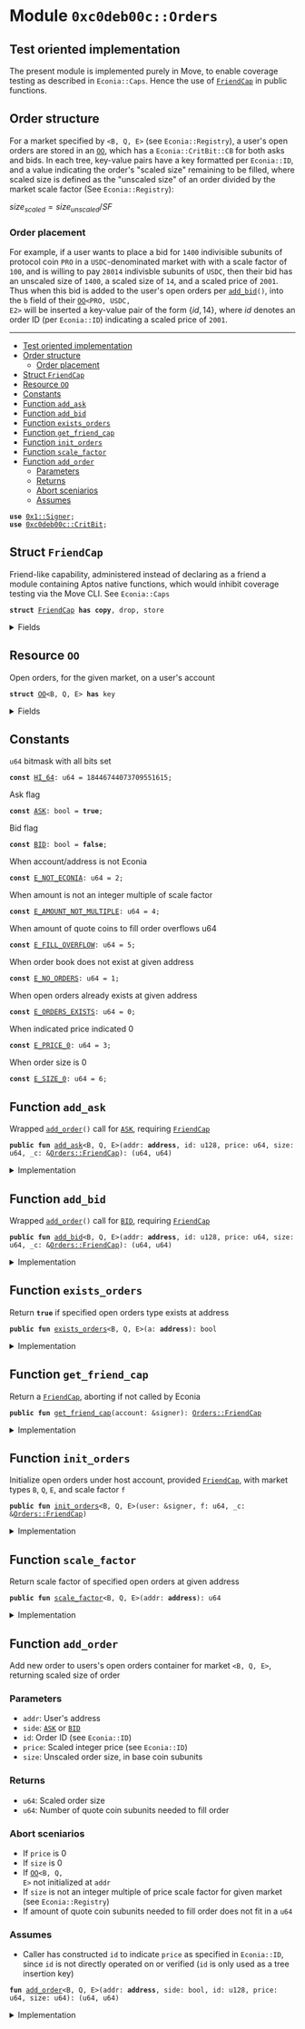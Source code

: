 
<a name="0xc0deb00c_Orders"></a>

# Module `0xc0deb00c::Orders`


<a name="@Test_oriented_implementation_0"></a>

## Test oriented implementation


The present module is implemented purely in Move, to enable coverage
testing as described in <code>Econia::Caps</code>. Hence the use of <code><a href="Orders.md#0xc0deb00c_Orders_FriendCap">FriendCap</a></code>
in public functions.


<a name="@Order_structure_1"></a>

## Order structure


For a market specified by <code>&lt;B, Q, E&gt;</code> (see <code>Econia::Registry</code>), a
user's open orders are stored in an <code><a href="Orders.md#0xc0deb00c_Orders_OO">OO</a></code>, which has a
<code>Econia::CritBit::CB</code> for both asks and bids. In each tree,
key-value pairs have a key formatted per <code>Econia::ID</code>, and a value
indicating the order's "scaled size" remaining to be filled, where
scaled size is defined as the "unscaled size" of an order divided by
the market scale factor (See <code>Econia::Registry</code>):

$size_{scaled} = size_{unscaled} / SF$


<a name="@Order_placement_2"></a>

### Order placement


For example, if a user wants to place a bid for <code>1400</code> indivisible
subunits of protocol coin <code>PRO</code> in a <code>USDC</code>-denominated market with
with a scale factor of <code>100</code>, and is willing to pay <code>28014</code>
indivisble subunits of <code>USDC</code>, then their bid has an unscaled size
of <code>1400</code>, a scaled size of <code>14</code>, and a scaled price of <code>2001</code>. Thus
when this bid is added to the user's open orders per <code><a href="Orders.md#0xc0deb00c_Orders_add_bid">add_bid</a>()</code>,
into the <code>b</code> field of their <code><a href="Orders.md#0xc0deb00c_Orders_OO">OO</a>&lt;PRO, USDC, E2&gt;</code> will be inserted a
key-value pair of the form $\{id, 14\}$, where $id$ denotes an order
ID (per <code>Econia::ID</code>) indicating a scaled price of <code>2001</code>.

---


-  [Test oriented implementation](#@Test_oriented_implementation_0)
-  [Order structure](#@Order_structure_1)
    -  [Order placement](#@Order_placement_2)
-  [Struct `FriendCap`](#0xc0deb00c_Orders_FriendCap)
-  [Resource `OO`](#0xc0deb00c_Orders_OO)
-  [Constants](#@Constants_3)
-  [Function `add_ask`](#0xc0deb00c_Orders_add_ask)
-  [Function `add_bid`](#0xc0deb00c_Orders_add_bid)
-  [Function `exists_orders`](#0xc0deb00c_Orders_exists_orders)
-  [Function `get_friend_cap`](#0xc0deb00c_Orders_get_friend_cap)
-  [Function `init_orders`](#0xc0deb00c_Orders_init_orders)
-  [Function `scale_factor`](#0xc0deb00c_Orders_scale_factor)
-  [Function `add_order`](#0xc0deb00c_Orders_add_order)
    -  [Parameters](#@Parameters_4)
    -  [Returns](#@Returns_5)
    -  [Abort sceniarios](#@Abort_sceniarios_6)
    -  [Assumes](#@Assumes_7)


<pre><code><b>use</b> <a href="../../../build/MoveStdlib/docs/Signer.md#0x1_Signer">0x1::Signer</a>;
<b>use</b> <a href="CritBit.md#0xc0deb00c_CritBit">0xc0deb00c::CritBit</a>;
</code></pre>



<a name="0xc0deb00c_Orders_FriendCap"></a>

## Struct `FriendCap`

Friend-like capability, administered instead of declaring as a
friend a module containing Aptos native functions, which would
inhibit coverage testing via the Move CLI. See <code>Econia::Caps</code>


<pre><code><b>struct</b> <a href="Orders.md#0xc0deb00c_Orders_FriendCap">FriendCap</a> <b>has</b> <b>copy</b>, drop, store
</code></pre>



<details>
<summary>Fields</summary>


<dl>
<dt>
<code>dummy_field: bool</code>
</dt>
<dd>

</dd>
</dl>


</details>

<a name="0xc0deb00c_Orders_OO"></a>

## Resource `OO`

Open orders, for the given market, on a user's account


<pre><code><b>struct</b> <a href="Orders.md#0xc0deb00c_Orders_OO">OO</a>&lt;B, Q, E&gt; <b>has</b> key
</code></pre>



<details>
<summary>Fields</summary>


<dl>
<dt>
<code>f: u64</code>
</dt>
<dd>
 Scale factor
</dd>
<dt>
<code>a: <a href="CritBit.md#0xc0deb00c_CritBit_CB">CritBit::CB</a>&lt;u64&gt;</code>
</dt>
<dd>
 Asks
</dd>
<dt>
<code>b: <a href="CritBit.md#0xc0deb00c_CritBit_CB">CritBit::CB</a>&lt;u64&gt;</code>
</dt>
<dd>
 Bids
</dd>
</dl>


</details>

<a name="@Constants_3"></a>

## Constants


<a name="0xc0deb00c_Orders_HI_64"></a>

<code>u64</code> bitmask with all bits set


<pre><code><b>const</b> <a href="Orders.md#0xc0deb00c_Orders_HI_64">HI_64</a>: u64 = 18446744073709551615;
</code></pre>



<a name="0xc0deb00c_Orders_ASK"></a>

Ask flag


<pre><code><b>const</b> <a href="Orders.md#0xc0deb00c_Orders_ASK">ASK</a>: bool = <b>true</b>;
</code></pre>



<a name="0xc0deb00c_Orders_BID"></a>

Bid flag


<pre><code><b>const</b> <a href="Orders.md#0xc0deb00c_Orders_BID">BID</a>: bool = <b>false</b>;
</code></pre>



<a name="0xc0deb00c_Orders_E_NOT_ECONIA"></a>

When account/address is not Econia


<pre><code><b>const</b> <a href="Orders.md#0xc0deb00c_Orders_E_NOT_ECONIA">E_NOT_ECONIA</a>: u64 = 2;
</code></pre>



<a name="0xc0deb00c_Orders_E_AMOUNT_NOT_MULTIPLE"></a>

When amount is not an integer multiple of scale factor


<pre><code><b>const</b> <a href="Orders.md#0xc0deb00c_Orders_E_AMOUNT_NOT_MULTIPLE">E_AMOUNT_NOT_MULTIPLE</a>: u64 = 4;
</code></pre>



<a name="0xc0deb00c_Orders_E_FILL_OVERFLOW"></a>

When amount of quote coins to fill order overflows u64


<pre><code><b>const</b> <a href="Orders.md#0xc0deb00c_Orders_E_FILL_OVERFLOW">E_FILL_OVERFLOW</a>: u64 = 5;
</code></pre>



<a name="0xc0deb00c_Orders_E_NO_ORDERS"></a>

When order book does not exist at given address


<pre><code><b>const</b> <a href="Orders.md#0xc0deb00c_Orders_E_NO_ORDERS">E_NO_ORDERS</a>: u64 = 1;
</code></pre>



<a name="0xc0deb00c_Orders_E_ORDERS_EXISTS"></a>

When open orders already exists at given address


<pre><code><b>const</b> <a href="Orders.md#0xc0deb00c_Orders_E_ORDERS_EXISTS">E_ORDERS_EXISTS</a>: u64 = 0;
</code></pre>



<a name="0xc0deb00c_Orders_E_PRICE_0"></a>

When indicated price indicated 0


<pre><code><b>const</b> <a href="Orders.md#0xc0deb00c_Orders_E_PRICE_0">E_PRICE_0</a>: u64 = 3;
</code></pre>



<a name="0xc0deb00c_Orders_E_SIZE_0"></a>

When order size is 0


<pre><code><b>const</b> <a href="Orders.md#0xc0deb00c_Orders_E_SIZE_0">E_SIZE_0</a>: u64 = 6;
</code></pre>



<a name="0xc0deb00c_Orders_add_ask"></a>

## Function `add_ask`

Wrapped <code><a href="Orders.md#0xc0deb00c_Orders_add_order">add_order</a>()</code> call for <code><a href="Orders.md#0xc0deb00c_Orders_ASK">ASK</a></code>, requiring <code><a href="Orders.md#0xc0deb00c_Orders_FriendCap">FriendCap</a></code>


<pre><code><b>public</b> <b>fun</b> <a href="Orders.md#0xc0deb00c_Orders_add_ask">add_ask</a>&lt;B, Q, E&gt;(addr: <b>address</b>, id: u128, price: u64, size: u64, _c: &<a href="Orders.md#0xc0deb00c_Orders_FriendCap">Orders::FriendCap</a>): (u64, u64)
</code></pre>



<details>
<summary>Implementation</summary>


<pre><code><b>public</b> <b>fun</b> <a href="Orders.md#0xc0deb00c_Orders_add_ask">add_ask</a>&lt;B, Q, E&gt;(
    addr: <b>address</b>,
    id: u128,
    price: u64,
    size: u64,
    _c: &<a href="Orders.md#0xc0deb00c_Orders_FriendCap">FriendCap</a>
): (
    u64,
    u64
)
<b>acquires</b> <a href="Orders.md#0xc0deb00c_Orders_OO">OO</a> {
    <a href="Orders.md#0xc0deb00c_Orders_add_order">add_order</a>&lt;B, Q, E&gt;(addr, <a href="Orders.md#0xc0deb00c_Orders_ASK">ASK</a>, id, price, size)
}
</code></pre>



</details>

<a name="0xc0deb00c_Orders_add_bid"></a>

## Function `add_bid`

Wrapped <code><a href="Orders.md#0xc0deb00c_Orders_add_order">add_order</a>()</code> call for <code><a href="Orders.md#0xc0deb00c_Orders_BID">BID</a></code>, requiring <code><a href="Orders.md#0xc0deb00c_Orders_FriendCap">FriendCap</a></code>


<pre><code><b>public</b> <b>fun</b> <a href="Orders.md#0xc0deb00c_Orders_add_bid">add_bid</a>&lt;B, Q, E&gt;(addr: <b>address</b>, id: u128, price: u64, size: u64, _c: &<a href="Orders.md#0xc0deb00c_Orders_FriendCap">Orders::FriendCap</a>): (u64, u64)
</code></pre>



<details>
<summary>Implementation</summary>


<pre><code><b>public</b> <b>fun</b> <a href="Orders.md#0xc0deb00c_Orders_add_bid">add_bid</a>&lt;B, Q, E&gt;(
    addr: <b>address</b>,
    id: u128,
    price: u64,
    size: u64,
    _c: &<a href="Orders.md#0xc0deb00c_Orders_FriendCap">FriendCap</a>
): (
    u64,
    u64
)
<b>acquires</b> <a href="Orders.md#0xc0deb00c_Orders_OO">OO</a> {
    <a href="Orders.md#0xc0deb00c_Orders_add_order">add_order</a>&lt;B, Q, E&gt;(addr, <a href="Orders.md#0xc0deb00c_Orders_BID">BID</a>, id, price, size)
}
</code></pre>



</details>

<a name="0xc0deb00c_Orders_exists_orders"></a>

## Function `exists_orders`

Return <code><b>true</b></code> if specified open orders type exists at address


<pre><code><b>public</b> <b>fun</b> <a href="Orders.md#0xc0deb00c_Orders_exists_orders">exists_orders</a>&lt;B, Q, E&gt;(a: <b>address</b>): bool
</code></pre>



<details>
<summary>Implementation</summary>


<pre><code><b>public</b> <b>fun</b> <a href="Orders.md#0xc0deb00c_Orders_exists_orders">exists_orders</a>&lt;B, Q, E&gt;(
    a: <b>address</b>
): bool {
    <b>exists</b>&lt;<a href="Orders.md#0xc0deb00c_Orders_OO">OO</a>&lt;B, Q, E&gt;&gt;(a)
}
</code></pre>



</details>

<a name="0xc0deb00c_Orders_get_friend_cap"></a>

## Function `get_friend_cap`

Return a <code><a href="Orders.md#0xc0deb00c_Orders_FriendCap">FriendCap</a></code>, aborting if not called by Econia


<pre><code><b>public</b> <b>fun</b> <a href="Orders.md#0xc0deb00c_Orders_get_friend_cap">get_friend_cap</a>(account: &signer): <a href="Orders.md#0xc0deb00c_Orders_FriendCap">Orders::FriendCap</a>
</code></pre>



<details>
<summary>Implementation</summary>


<pre><code><b>public</b> <b>fun</b> <a href="Orders.md#0xc0deb00c_Orders_get_friend_cap">get_friend_cap</a>(
    account: &signer
): <a href="Orders.md#0xc0deb00c_Orders_FriendCap">FriendCap</a> {
    // Assert called by Econia
    <b>assert</b>!(s_a_o(account) == @Econia, <a href="Orders.md#0xc0deb00c_Orders_E_NOT_ECONIA">E_NOT_ECONIA</a>);
    <a href="Orders.md#0xc0deb00c_Orders_FriendCap">FriendCap</a>{} // Return requested capability
}
</code></pre>



</details>

<a name="0xc0deb00c_Orders_init_orders"></a>

## Function `init_orders`

Initialize open orders under host account, provided <code><a href="Orders.md#0xc0deb00c_Orders_FriendCap">FriendCap</a></code>,
with market types <code>B</code>, <code>Q</code>, <code>E</code>, and scale factor <code>f</code>


<pre><code><b>public</b> <b>fun</b> <a href="Orders.md#0xc0deb00c_Orders_init_orders">init_orders</a>&lt;B, Q, E&gt;(user: &signer, f: u64, _c: &<a href="Orders.md#0xc0deb00c_Orders_FriendCap">Orders::FriendCap</a>)
</code></pre>



<details>
<summary>Implementation</summary>


<pre><code><b>public</b> <b>fun</b> <a href="Orders.md#0xc0deb00c_Orders_init_orders">init_orders</a>&lt;B, Q, E&gt;(
    user: &signer,
    f: u64,
    _c: &<a href="Orders.md#0xc0deb00c_Orders_FriendCap">FriendCap</a>
) {
    // Assert open orders does not already exist under user account
    <b>assert</b>!(!<a href="Orders.md#0xc0deb00c_Orders_exists_orders">exists_orders</a>&lt;B, Q, E&gt;(s_a_o(user)), <a href="Orders.md#0xc0deb00c_Orders_E_ORDERS_EXISTS">E_ORDERS_EXISTS</a>);
    // Pack empty open orders container
    <b>let</b> o_o = <a href="Orders.md#0xc0deb00c_Orders_OO">OO</a>&lt;B, Q, E&gt;{f, a: cb_e&lt;u64&gt;(), b: cb_e&lt;u64&gt;()};
    <b>move_to</b>&lt;<a href="Orders.md#0xc0deb00c_Orders_OO">OO</a>&lt;B, Q, E&gt;&gt;(user, o_o); // Move <b>to</b> user
}
</code></pre>



</details>

<a name="0xc0deb00c_Orders_scale_factor"></a>

## Function `scale_factor`

Return scale factor of specified open orders at given address


<pre><code><b>public</b> <b>fun</b> <a href="Orders.md#0xc0deb00c_Orders_scale_factor">scale_factor</a>&lt;B, Q, E&gt;(addr: <b>address</b>): u64
</code></pre>



<details>
<summary>Implementation</summary>


<pre><code><b>public</b> <b>fun</b> <a href="Orders.md#0xc0deb00c_Orders_scale_factor">scale_factor</a>&lt;B, Q, E&gt;(
    addr: <b>address</b>
): u64
<b>acquires</b> <a href="Orders.md#0xc0deb00c_Orders_OO">OO</a> {
    // Assert open orders container <b>exists</b> at given <b>address</b>
    <b>assert</b>!(<a href="Orders.md#0xc0deb00c_Orders_exists_orders">exists_orders</a>&lt;B, Q, E&gt;(addr), <a href="Orders.md#0xc0deb00c_Orders_E_NO_ORDERS">E_NO_ORDERS</a>);
    // Return open order container's scale factor
    <b>borrow_global</b>&lt;<a href="Orders.md#0xc0deb00c_Orders_OO">OO</a>&lt;B, Q, E&gt;&gt;(addr).f
}
</code></pre>



</details>

<a name="0xc0deb00c_Orders_add_order"></a>

## Function `add_order`

Add new order to users's open orders container for market
<code>&lt;B, Q, E&gt;</code>, returning scaled size of order


<a name="@Parameters_4"></a>

### Parameters

* <code>addr</code>: User's address
* <code>side</code>: <code><a href="Orders.md#0xc0deb00c_Orders_ASK">ASK</a></code> or <code><a href="Orders.md#0xc0deb00c_Orders_BID">BID</a></code>
* <code>id</code>: Order ID (see <code>Econia::ID</code>)
* <code>price</code>: Scaled integer price (see <code>Econia::ID</code>)
* <code>size</code>: Unscaled order size, in base coin subunits


<a name="@Returns_5"></a>

### Returns

* <code>u64</code>: Scaled order size
* <code>u64</code>: Number of quote coin subunits needed to fill order


<a name="@Abort_sceniarios_6"></a>

### Abort sceniarios

* If <code>price</code> is 0
* If <code>size</code> is 0
* If <code><a href="Orders.md#0xc0deb00c_Orders_OO">OO</a>&lt;B, Q, E&gt;</code> not initialized at <code>addr</code>
* If <code>size</code> is not an integer multiple of price scale factor for
given market (see <code>Econia::Registry</code>)
* If amount of quote coin subunits needed to fill order does not
fit in a <code>u64</code>


<a name="@Assumes_7"></a>

### Assumes

* Caller has constructed <code>id</code> to indicate <code>price</code> as specified
in <code>Econia::ID</code>, since <code>id</code> is not directly operated on or
verified (<code>id</code> is only used as a tree insertion key)


<pre><code><b>fun</b> <a href="Orders.md#0xc0deb00c_Orders_add_order">add_order</a>&lt;B, Q, E&gt;(addr: <b>address</b>, side: bool, id: u128, price: u64, size: u64): (u64, u64)
</code></pre>



<details>
<summary>Implementation</summary>


<pre><code><b>fun</b> <a href="Orders.md#0xc0deb00c_Orders_add_order">add_order</a>&lt;B, Q, E&gt;(
    addr: <b>address</b>,
    side: bool,
    id: u128,
    price: u64,
    size: u64,
): (
u64,
u64
) <b>acquires</b> <a href="Orders.md#0xc0deb00c_Orders_OO">OO</a> {
    <b>assert</b>!(price &gt; 0, <a href="Orders.md#0xc0deb00c_Orders_E_PRICE_0">E_PRICE_0</a>); // Assert order <b>has</b> actual price
    <b>assert</b>!(size &gt; 0, <a href="Orders.md#0xc0deb00c_Orders_E_SIZE_0">E_SIZE_0</a>); // Assert order <b>has</b> actual size
    // Assert open orders container <b>exists</b> at given <b>address</b>
    <b>assert</b>!(<a href="Orders.md#0xc0deb00c_Orders_exists_orders">exists_orders</a>&lt;B, Q, E&gt;(addr), <a href="Orders.md#0xc0deb00c_Orders_E_NO_ORDERS">E_NO_ORDERS</a>);
    // Borrow mutable reference <b>to</b> open orders at given <b>address</b>
    <b>let</b> o_o = <b>borrow_global_mut</b>&lt;<a href="Orders.md#0xc0deb00c_Orders_OO">OO</a>&lt;B, Q, E&gt;&gt;(addr);
    <b>let</b> s_f = o_o.f; // Get price scale factor
    // Assert order size is integer multiple of price scale factor
    <b>assert</b>!(size % s_f == 0, <a href="Orders.md#0xc0deb00c_Orders_E_AMOUNT_NOT_MULTIPLE">E_AMOUNT_NOT_MULTIPLE</a>);
    <b>let</b> scaled_size = size / s_f; // Get scaled order size
    // Determine amount of quote coins needed <b>to</b> fill order, <b>as</b> u128
    <b>let</b> fill_amount = (scaled_size <b>as</b> u128) * (price <b>as</b> u128);
    // Assert that fill amount can fit in a u64
    <b>assert</b>!(!(fill_amount &gt; (<a href="Orders.md#0xc0deb00c_Orders_HI_64">HI_64</a> <b>as</b> u128)), <a href="Orders.md#0xc0deb00c_Orders_E_FILL_OVERFLOW">E_FILL_OVERFLOW</a>);
    // Add order <b>to</b> corresponding tree
    <b>if</b> (side == <a href="Orders.md#0xc0deb00c_Orders_ASK">ASK</a>) cb_i&lt;u64&gt;(&<b>mut</b> o_o.a, id, scaled_size)
        <b>else</b> cb_i&lt;u64&gt;(&<b>mut</b> o_o.b, id, scaled_size);
    (scaled_size, (fill_amount <b>as</b> u64))
}
</code></pre>



</details>
